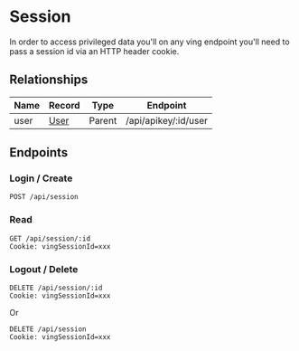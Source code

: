 # Session
In order to access privileged data you'll on any ving endpoint you'll need to pass a session id via an HTTP header cookie. 

## Relationships

| Name      | Record                        | Type      | Endpoint              |
| ---       | ---                           | ---       | ---                   |
| user      | [User](User.html)   | Parent    | /api/apikey/:id/user  |

## Endpoints

### Login / Create
```
POST /api/session
```

### Read
```
GET /api/session/:id
Cookie: vingSessionId=xxx
```

### Logout / Delete
```
DELETE /api/session/:id
Cookie: vingSessionId=xxx
```

Or

```
DELETE /api/session
Cookie: vingSessionId=xxx
```
